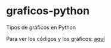 # graficos-python
Tipos de gráficos en Python

Para ver los códigos y los gráficos:
<a target=”_blank” href="https://nbviewer.jupyter.org/github/israelyance/graficos-python/blob/master/Tipos%20de%20gra%CC%81ficos.ipynb">aquí</a>
